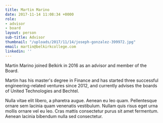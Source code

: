 ```yaml
---
title: Martin Marino
date: 2017-11-14 11:08:34 +0000
role:
- advisor
- board
layout: person
sub-title: Advisor
thumbnail: "/uploads/2017/11/14/joseph-gonzalez-399972.jpg"
email: martin@belkirkcollege.com
linkedin: ''
---
```


Martin Marino joined Belkirk in 2016 as an advisor and member of the Board.

Martin has his master's degree in Finance and has started three successful engineering-related ventures since 2012, and currently advises the boards of United Technologies and Bechtel.

Nulla vitae elit libero, a pharetra augue. Aenean eu leo quam. Pellentesque ornare sem lacinia quam venenatis vestibulum. Nullam quis risus eget urna mollis ornare vel eu leo. Cras mattis consectetur purus sit amet fermentum. Aenean lacinia bibendum nulla sed consectetur.